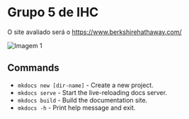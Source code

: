 # **Grupo 5 de IHC**

O site avaliado será o <https://www.berkshirehathaway.com/>

![Imagem 1](https://res-1.cloudinary.com/crunchbase-production/image/upload/c_lpad,h_256,w_256,f_auto,q_auto:eco/vsnwi4ppyv3n8p3u9y9o)

## Commands

* `mkdocs new [dir-name]` - Create a new project.
* `mkdocs serve` - Start the live-reloading docs server.
* `mkdocs build` - Build the documentation site.
* `mkdocs -h` - Print help message and exit.
